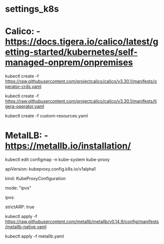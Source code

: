 # settings_k8s

# Calico: - https://docs.tigera.io/calico/latest/getting-started/kubernetes/self-managed-onprem/onpremises
kubectl create -f https://raw.githubusercontent.com/projectcalico/calico/v3.30.1/manifests/operator-crds.yaml

kubectl create -f https://raw.githubusercontent.com/projectcalico/calico/v3.30.1/manifests/tigera-operator.yaml

kubectl create -f custom-resources.yaml

# MetalLB: - https://metallb.io/installation/
kubectl edit configmap -n kube-system kube-proxy

apiVersion: kubeproxy.config.k8s.io/v1alpha1

kind: KubeProxyConfiguration

mode: "ipvs"

ipvs:

  strictARP: true

kubectl apply -f https://raw.githubusercontent.com/metallb/metallb/v0.14.9/config/manifests/metallb-native.yaml

kubectl apply -f metallb.yaml
